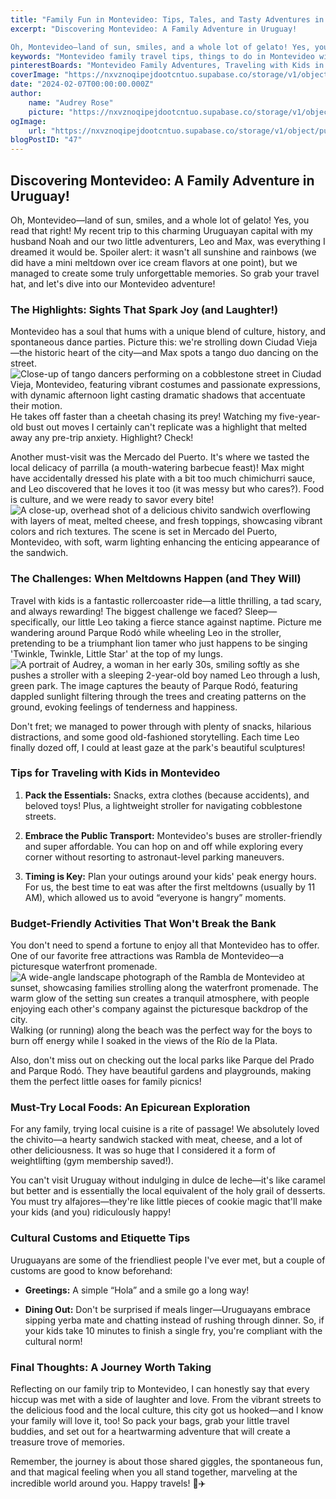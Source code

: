 ```yaml
---
title: "Family Fun in Montevideo: Tips, Tales, and Tasty Adventures in Uruguay!"
excerpt: "Discovering Montevideo: A Family Adventure in Uruguay!

Oh, Montevideo—land of sun, smiles, and a whole lot of gelato! Yes, you read that right!"
keywords: "Montevideo family travel tips, things to do in Montevideo with kids, family-friendly activities Montevideo, traveling with children in Uruguay, best parks in Montevideo for families, local food to try in Montevideo, budget activities Montevideo, cultural customs in Uruguay, exploring Ciudad Vieja Montevideo, Mercado del Puerto food guide, Parque Rodó family outings, Uruguay travel guide for families, Montevideo adventure tips, must-try Uruguayan dishes, family adventures in South America, Montevideo travel experiences, tips for visiting Uruguay with kids, family sightseeing in Montevideo, Montevideo travel itinerary for families"
pinterestBoards: "Montevideo Family Adventures, Traveling with Kids in Uruguay, Family Travel Tips, Exploring South America"
coverImage: "https://nxvznoqipejdootcntuo.supabase.co/storage/v1/object/public/travel-blog-images/image_47_0.png"
date: "2024-02-07T00:00:00.000Z"
author:
    name: "Audrey Rose"
    picture: "https://nxvznoqipejdootcntuo.supabase.co/storage/v1/object/public/character-reference/audrey_avatar_square.png?t=2024-12-21T13%3A26%3A30.307Z"
ogImage:
    url: "https://nxvznoqipejdootcntuo.supabase.co/storage/v1/object/public/travel-blog-images/image_47_0.png"
blogPostID: "47"
---
```

    

## Discovering Montevideo: A Family Adventure in Uruguay!

Oh, Montevideo—land of sun, smiles, and a whole lot of gelato! Yes, you read that right! My recent trip to this charming Uruguayan capital with my husband Noah and our two little adventurers, Leo and Max, was everything I dreamed it would be. Spoiler alert: it wasn't all sunshine and rainbows (we did have a mini meltdown over ice cream flavors at one point), but we managed to create some truly unforgettable memories. So grab your travel hat, and let's dive into our Montevideo adventure!

### The Highlights: Sights That Spark Joy (and Laughter!)

Montevideo has a soul that hums with a unique blend of culture, history, and spontaneous dance parties. Picture this: we're strolling down Ciudad Vieja—the historic heart of the city—and Max spots a tango duo dancing on the street. ![Close-up of tango dancers performing on a cobblestone street in Ciudad Vieja, Montevideo, featuring vibrant costumes and passionate expressions, with dynamic afternoon light casting dramatic shadows that accentuate their motion.](https://nxvznoqipejdootcntuo.supabase.co/storage/v1/object/public/travel-blog-images/image_47_0.png) He takes off faster than a cheetah chasing its prey! Watching my five-year-old bust out moves I certainly can't replicate was a highlight that melted away any pre-trip anxiety. Highlight? Check!

Another must-visit was the Mercado del Puerto. It's where we tasted the local delicacy of parrilla (a mouth-watering barbecue feast)! Max might have accidentally dressed his plate with a bit too much chimichurri sauce, and Leo discovered that he loves it too (it was messy but who cares?). Food is culture, and we were ready to savor every bite! ![A close-up, overhead shot of a delicious chivito sandwich overflowing with layers of meat, melted cheese, and fresh toppings, showcasing vibrant colors and rich textures. The scene is set in Mercado del Puerto, Montevideo, with soft, warm lighting enhancing the enticing appearance of the sandwich.](https://nxvznoqipejdootcntuo.supabase.co/storage/v1/object/public/travel-blog-images/image_47_1.png)

### The Challenges: When Meltdowns Happen (and They Will)

Travel with kids is a fantastic rollercoaster ride—a little thrilling, a tad scary, and always rewarding! The biggest challenge we faced? Sleep—specifically, our little Leo taking a fierce stance against naptime. Picture me wandering around Parque Rodó while wheeling Leo in the stroller, pretending to be a triumphant lion tamer who just happens to be singing 'Twinkle, Twinkle, Little Star' at the top of my lungs. ![A portrait of Audrey, a woman in her early 30s, smiling softly as she pushes a stroller with a sleeping 2-year-old boy named Leo through a lush, green park. The image captures the beauty of Parque Rodó, featuring dappled sunlight filtering through the trees and creating patterns on the ground, evoking feelings of tenderness and happiness.](https://nxvznoqipejdootcntuo.supabase.co/storage/v1/object/public/travel-blog-images/image_47_2.png)

Don't fret; we managed to power through with plenty of snacks, hilarious distractions, and some good old-fashioned storytelling. Each time Leo finally dozed off, I could at least gaze at the park's beautiful sculptures!

### Tips for Traveling with Kids in Montevideo

1. **Pack the Essentials:** Snacks, extra clothes (because accidents), and beloved toys! Plus, a lightweight stroller for navigating cobblestone streets.
   
2. **Embrace the Public Transport:** Montevideo's buses are stroller-friendly and super affordable. You can hop on and off while exploring every corner without resorting to astronaut-level parking maneuvers.

3. **Timing is Key:** Plan your outings around your kids' peak energy hours. For us, the best time to eat was after the first meltdowns (usually by 11 AM), which allowed us to avoid “everyone is hangry” moments.

### Budget-Friendly Activities That Won't Break the Bank

You don't need to spend a fortune to enjoy all that Montevideo has to offer. One of our favorite free attractions was Rambla de Montevideo—a picturesque waterfront promenade. ![A wide-angle landscape photograph of the Rambla de Montevideo at sunset, showcasing families strolling along the waterfront promenade. The warm glow of the setting sun creates a tranquil atmosphere, with people enjoying each other's company against the picturesque backdrop of the city.](https://nxvznoqipejdootcntuo.supabase.co/storage/v1/object/public/travel-blog-images/image_47_3.png) Walking (or running) along the beach was the perfect way for the boys to burn off energy while I soaked in the views of the Río de la Plata.

Also, don't miss out on checking out the local parks like Parque del Prado and Parque Rodó. They have beautiful gardens and playgrounds, making them the perfect little oases for family picnics!

### Must-Try Local Foods: An Epicurean Exploration

For any family, trying local cuisine is a rite of passage! We absolutely loved the chivito—a hearty sandwich stacked with meat, cheese, and a lot of other deliciousness. It was so huge that I considered it a form of weightlifting (gym membership saved!).

You can't visit Uruguay without indulging in dulce de leche—it's like caramel but better and is essentially the local equivalent of the holy grail of desserts. You must try alfajores—they're like little pieces of cookie magic that'll make your kids (and you) ridiculously happy!

### Cultural Customs and Etiquette Tips

Uruguayans are some of the friendliest people I've ever met, but a couple of customs are good to know beforehand:

- **Greetings:** A simple “Hola” and a smile go a long way!
  
- **Dining Out:** Don't be surprised if meals linger—Uruguayans embrace sipping yerba mate and chatting instead of rushing through dinner. So, if your kids take 10 minutes to finish a single fry, you're compliant with the cultural norm!

### Final Thoughts: A Journey Worth Taking

Reflecting on our family trip to Montevideo, I can honestly say that every hiccup was met with a side of laughter and love. From the vibrant streets to the delicious food and the local culture, this city got us hooked—and I know your family will love it, too! So pack your bags, grab your little travel buddies, and set out for a heartwarming adventure that will create a treasure trove of memories.

Remember, the journey is about those shared giggles, the spontaneous fun, and that magical feeling when you all stand together, marveling at the incredible world around you. Happy travels! 🧳✈️